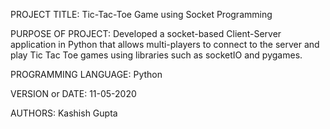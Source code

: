 
PROJECT TITLE: Tic-Tac-Toe Game using Socket Programming

PURPOSE OF PROJECT: Developed a socket-based Client-Server application in Python that allows multi-players to connect to the server and play
Tic Tac Toe games using libraries such as socketIO and pygames. 

PROGRAMMING LANGUAGE: Python

VERSION or DATE: 11-05-2020

AUTHORS: Kashish Gupta 
